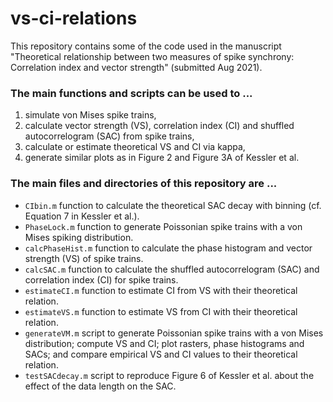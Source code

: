 # vs-ci-relations
This repository contains some of the code used in the manuscript "Theoretical relationship between two measures of spike synchrony: Correlation index and vector strength" (submitted Aug 2021). 

### The main functions and scripts can be used to ...
  1. simulate von Mises spike trains,
  2. calculate vector strength (VS), correlation index (CI) and shuffled autocorrelogram (SAC) from spike trains,
  3. calculate or estimate theoretical VS and CI via kappa,
  4. generate similar plots as in Figure 2 and Figure 3A of Kessler et al.

### The main files and directories of this repository are ...
  + `CIbin.m` function to calculate the theoretical SAC decay with binning (cf. Equation 7 in Kessler et al.).
  + `PhaseLock.m` function to generate Poissonian spike trains with a von Mises spiking distribution.
  + `calcPhaseHist.m` function to calculate the phase histogram and vector strength (VS) of spike trains.
  + `calcSAC.m` function to calculate the shuffled autocorrelogram (SAC) and correlation index (CI) for spike trains.
  + `estimateCI.m` function to estimate CI from VS with their theoretical relation.
  + `estimateVS.m` function to estimate VS from CI with their theoretical relation.
  + `generateVM.m` script to generate Poissonian spike trains with a von Mises distribution; compute VS and CI; plot rasters, phase histograms and SACs; and compare empirical VS and CI values to their theoretical relation.
  + `testSACdecay.m` script to reproduce Figure 6 of Kessler et al. about the effect of the data length on the SAC.
 
  
